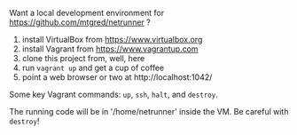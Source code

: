 Want a local development environment for https://github.com/mtgred/netrunner ?

1. install VirtualBox from https://www.virtualbox.org
2. install Vagrant from https://www.vagrantup.com
3. clone this project from, well, here
4. run `vagrant up` and get a cup of coffee
5. point a web browser or two at http://localhost:1042/

Some key Vagrant commands: `up`, `ssh`, `halt`, and `destroy`.

The running code will be in '/home/netrunner' inside the VM. Be careful with `destroy`!
